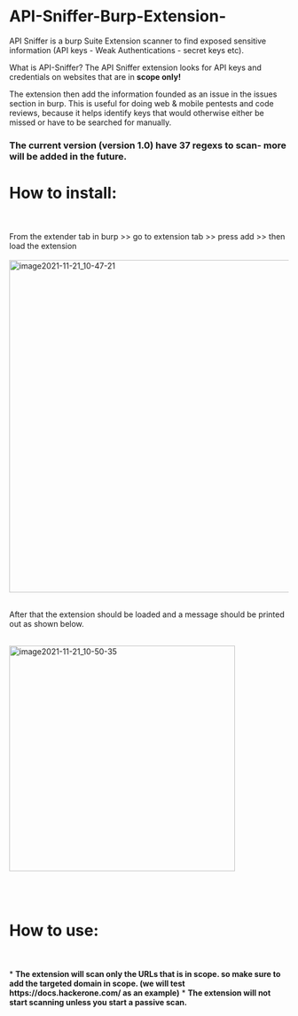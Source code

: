 # API-Sniffer-Burp-Extension-
API Sniffer is a burp Suite Extension scanner to find exposed sensitive information (API keys - Weak Authentications - secret keys etc).

What is API-Sniffer?
The API Sniffer extension looks for API keys and credentials on websites that are in <b>scope only!</b>

The extension then add the information founded as an issue in the issues section in burp.
This is useful for doing web & mobile pentests and code reviews, because it helps identify keys that would otherwise either be missed or have to be searched for manually.

<h3>The current version (version 1.0) have 37 regexs to scan- more will be added in the future.</h3>


<h1>How to install:</h1> 
 <br /><br />
From the extender tab in burp >> go to extension tab >> press add >> then load the extension 
<br /><br />

<img width="600" alt="image2021-11-21_10-47-21" src="https://user-images.githubusercontent.com/46480509/142898129-34ff6828-6a7c-4130-bed7-c3d9ce7cadbd.png">
 <br /><br />

After that the extension should be loaded and a message should be printed out as shown below.
 <br /><br />
 
<img width="407" alt="image2021-11-21_10-50-35" src="https://user-images.githubusercontent.com/46480509/142898748-c9574543-4cd9-472b-ae4b-c9bd9bf30bd0.png">
 <br /><br />
 <br /><br />

<h1>How to use: </h1> 
 <br /><br />
* <b>The extension will scan only the URLs that is in scope. so make sure to add the targeted domain in scope. (we will test https://docs.hackerone.com/ as an example)</b>
  * <b>The extension will not start scanning unless you start a passive scan.</b>



